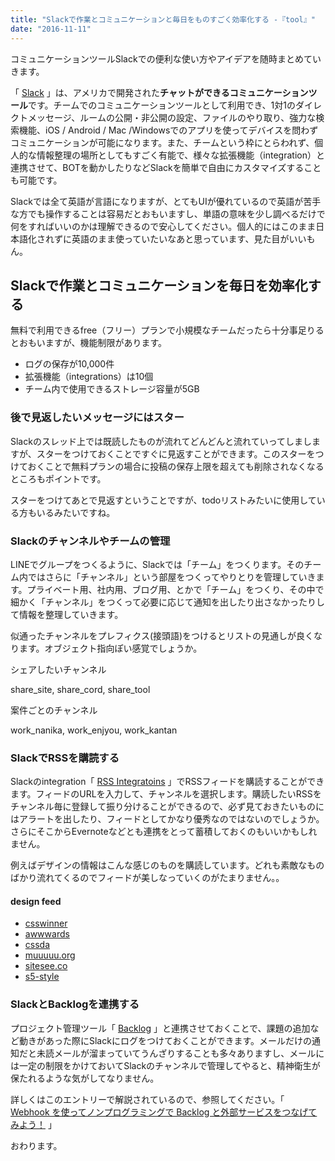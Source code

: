 ```yaml
---
title: "Slackで作業とコミュニケーションと毎日をものすごく効率化する -『tool』"
date: "2016-11-11"
---
```


コミュニケーションツールSlackでの便利な使い方やアイデアを随時まとめていきます。

「 [Slack](https://slack.com/) 」は、アメリカで開発された**チャットができるコミュニケーションツール**です。チームでのコミュニケーションツールとして利用でき、1対1のダイレクトメッセージ、ルームの公開・非公開の設定、ファイルのやり取り、強力な検索機能、iOS / Android / Mac /Windowsでのアプリを使ってデバイスを問わずコミュニケーションが可能になります。また、チームという枠にとらわれず、個人的な情報整理の場所としてもすごく有能で、様々な拡張機能（integration）と連携させて、BOTを動かしたりなどSlackを簡単で自由にカスタマイズすることも可能です。

Slackでは全て英語が言語になりますが、とてもUIが優れているので英語が苦手な方でも操作することは容易だとおもいますし、単語の意味を少し調べるだけで何をすればいいのかは理解できるので安心してください。個人的にはこのまま日本語化されずに英語のまま使っていたいなあと思っています、見た目がいいもん。

## Slackで作業とコミュニケーションを毎日を効率化する

無料で利用できるfree（フリー）プランで小規模なチームだったら十分事足りるとおもいますが、機能制限があります。

- ログの保存が10,000件
- 拡張機能（integrations）は10個
- チーム内で使用できるストレージ容量が5GB

### 後で見返したいメッセージにはスター

Slackのスレッド上では既読したものが流れてどんどんと流れていってしましますが、スターをつけておくことですぐに見返すことができます。このスターをつけておくことで無料プランの場合に投稿の保存上限を超えても削除されなくなるところもポイントです。

スターをつけてあとで見返すということですが、todoリストみたいに使用している方もいるみたいですね。

### Slackのチャンネルやチームの管理

LINEでグループをつくるように、Slackでは「チーム」をつくります。そのチーム内ではさらに「チャンネル」という部屋をつくってやりとりを管理していきます。プライベート用、社内用、ブログ用、とかで「チーム」をつくり、その中で細かく「チャンネル」をつくって必要に応じて通知を出したり出さなかったりして情報を整理していきます。

似通ったチャンネルをプレフィクス(接頭語)をつけるとリストの見通しが良くなります。オブジェクト指向ぽい感覚でしょうか。

シェアしたいチャンネル

share\_site, share\_cord, share\_tool

案件ごとのチャンネル

work\_nanika, work\_enjyou, work\_kantan

### SlackでRSSを購読する

Slackのintegration「 [RSS Integratoins](https://slack.com/apps/A0F81R7U7-rss) 」でRSSフィードを購読することができます。フィードのURLを入力して、チャンネルを選択します。購読したいRSSをチャンネル毎に登録して振り分けることができるので、必ず見ておきたいものにはアラートを出したり、フィードとしてかなり優秀なのではないのでしょうか。さらにそこからEvernoteなどとも連携をとって蓄積しておくのもいいかもしれません。

例えばデザインの情報はこんな感じのものを購読しています。どれも素敵なものばかり流れてくるのでフィードが美しなっていくのがたまりません。。

#### design feed

- [csswinner](http://feeds.feedburner.com/csswinner)
- [awwwards](http://feeds.feedburner.com/awwwards-sites-of-the-day)
- [cssda](http://feeds.feedburner.com/cssda-websites-of-the-day)
- [muuuuu.org](http://muuuuu.org/feed)
- [sitesee.co](https://sitesee.co/feed)
- [s5-style](http://feeds.feedburner.com/s5-styleRSS)

### SlackとBacklogを連携する

プロジェクト管理ツール「 [Backlog](http://www.backlog.jp/) 」と連携させておくことで、課題の追加など動きがあった際にSlackにログをつけておくことができます。メールだけの通知だと未読メールが溜まっていてうんざりすることも多々ありますし、メールには一定の制限をかけておいてSlackのチャンネルで管理してやると、精神衛生が保たれるような気がしてなりません。

詳しくはこのエントリーで解説されているので、参照してください。「 [Webhook を使ってノンプログラミングで Backlog と外部サービスをつなげてみよう！](https://nulab-inc.com/ja/blog/backlog/integrate-backlog-using-webhook/) 」

おわります。
